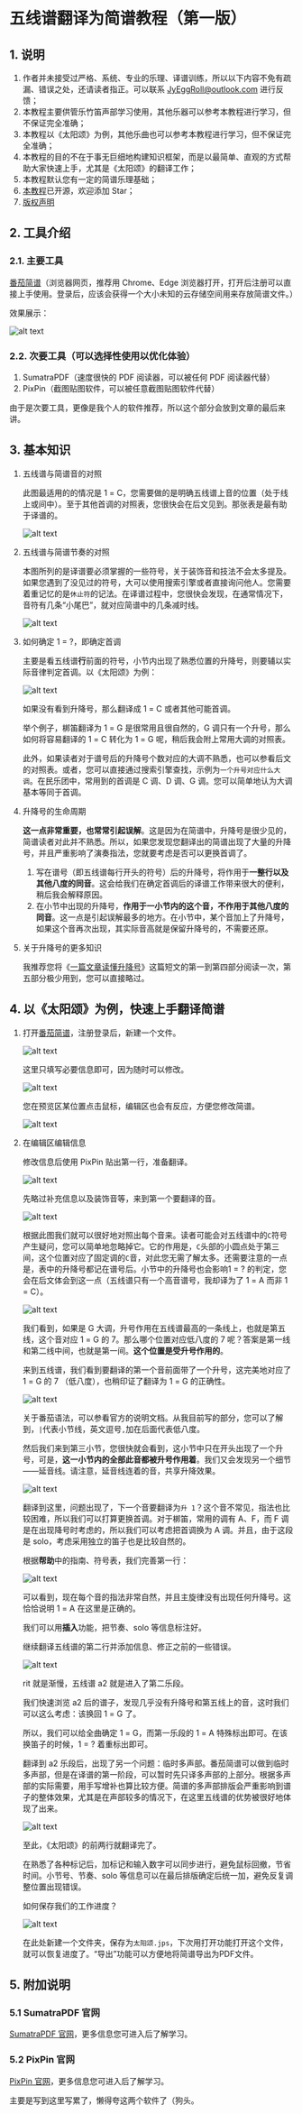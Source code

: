 # 五线谱翻译为简谱教程（第一版）

## 1. 说明

1. 作者并未接受过严格、系统、专业的乐理、译谱训练，所以以下内容不免有疏漏、错误之处，还请读者指正。可以联系 <EMAIL>JyEggRoll@outlook.com<EMAIL> 进行反馈；
2. 本教程主要供管乐竹笛声部学习使用，其他乐器可以参考本教程进行学习，但不保证完全准确；
3. 本教程以《太阳颂》为例，其他乐曲也可以参考本教程进行学习，但不保证完全准确；
4. 本教程的目的不在于事无巨细地构建知识框架，而是以最简单、直观的方式帮助大家快速上手，尤其是《太阳颂》的翻译工作；
5. 本教程默认您有一定的简谱乐理基础；
6. [本教程](https://github.com/Jy-EggRoll/Translating-pentatonic-scores-to-simplified-scores)已开源，欢迎添加 Star；
7. [版权声明](https://jy-eggroll.github.io/my-page/html/copyright.html)

## 2. 工具介绍

### 2.1. 主要工具

[番茄简谱](http://zhipu.lezhi99.com/)（浏览器网页，推荐用 Chrome、Edge 浏览器打开，打开后注册可以直接上手使用。登录后，应该会获得一个大小未知的云存储空间用来存放简谱文件。）

效果展示：

![alt text](images/五线谱翻译为简谱教程/image.png)

### 2.2. 次要工具（可以选择性使用以优化体验）

1. SumatraPDF（速度很快的 PDF 阅读器，可以被任何 PDF 阅读器代替）
2. PixPin（截图贴图软件，可以被任意截图贴图软件代替）

由于是次要工具，更像是我个人的软件推荐，所以这个部分会放到文章的最后来讲。

##  3. 基本知识

1. 五线谱与简谱音的对照

    此图最适用的的情况是 1 = C，您需要做的是明确五线谱上音的位置（处于线上或间中）。至于其他首调的对照表，您很快会在后文见到。那张表是最有助于译谱的。

    ![alt text](images/五线谱翻译为简谱教程/image-1.png)

2. 五线谱与简谱节奏的对照

    本图所列的是译谱要必须掌握的一些符号，关于装饰音和技法不会太多提及。如果您遇到了没见过的符号，大可以使用搜索引擎或者直接询问他人。您需要着重记忆的是`休止符`的记法。在译谱过程中，您很快会发现，在通常情况下，音符有几条“小尾巴”，就对应简谱中的几条减时线。

    ![alt text](images/五线谱翻译为简谱教程/image-2.png)

3. 如何确定 1 = ?，即确定首调

    主要是看五线谱**行**前面的符号，小节内出现了熟悉位置的升降号，则要辅以实际音律判定首调。以《太阳颂》为例：

    ![alt text](images/五线谱翻译为简谱教程/image-3.png)

    如果没有看到升降号，那么翻译成 1 = C 或者其他可能首调。

    举个例子，梆笛翻译为 1 = G 是很常用且很自然的，G 调只有一个升号，那么如何将容易翻译的 1 = C 转化为 1 = G 呢，稍后我会附上常用大调的对照表。

    此外，如果读者对于谱号后的升降号个数对应的大调不熟悉，也可以参看后文的对照表。或者，您可以直接通过搜索引擎查找，示例为`一个升号对应什么大调`。在民乐团中，常用到的首调是 C 调、D 调、G 调。您可以简单地认为大调基本等同于首调。

4. 升降号的生命周期

    **这一点非常重要，也常常引起误解**。这是因为在简谱中，升降号是很少见的，简谱读者对此并不熟悉。所以，如果您发现您翻译出的简谱出现了大量的升降号，并且严重影响了演奏指法，您就要考虑是否可以更换首调了。

    1. 写在谱号（即五线谱每行开头的符号）后的升降号，将作用于**一整行以及其他八度的同音**。这会给我们在确定首调后的译谱工作带来很大的便利，稍后我会解释原因。
    2. 在小节中出现的升降号，**作用于一小节内的这个音，不作用于其他八度的同音**。这一点是引起误解最多的地方。在小节中，某个音加上了升降号，如果这个音再次出现，其实际音高就是保留升降号的，不需要还原。
   
5. 关于升降号的更多知识

    我推荐您将《[一篇文章读懂升降号](https://zhuanlan.zhihu.com/p/31872055)》这篇短文的第一到第四部分阅读一次，第五部分极少用到，您可以直接略过。

## 4. 以《太阳颂》为例，快速上手翻译简谱

1. 打开[番茄简谱](http://zhipu.lezhi99.com/)，注册登录后，新建一个文件。

    ![alt text](images/五线谱翻译为简谱教程/image-4.png)

    这里只填写必要信息即可，因为随时可以修改。

    ![alt text](images/五线谱翻译为简谱教程/image-5.png)

    您在预览区某位置点击鼠标，编辑区也会有反应，方便您修改简谱。

    ![alt text](images/五线谱翻译为简谱教程/image-6.png)

2. 在编辑区编辑信息

    修改信息后使用 PixPin 贴出第一行，准备翻译。

    ![alt text](images/五线谱翻译为简谱教程/image-7.png)

    先略过补充信息以及装饰音等，来到第一个要翻译的音。

    ![alt text](images/五线谱翻译为简谱教程/image-8.png)

    根据此图我们就可以很好地对照出每个音来。读者可能会对五线谱中的`C`符号产生疑问，您可以简单地忽略掉它。它的作用是，`C`头部的小圆点处于第三间，这个位置对应了固定调的`C`音，对此您无需了解太多。还需要注意的一点是，表中的升降号都记在谱号后。小节中的升降号也会影响1 = ? 的判定，您会在后文体会到这一点（五线谱只有一个高音谱号，我却译为了 1 = A 而非 1 = C）。

    ![alt text](images/五线谱翻译为简谱教程/image-9.png)

    我们看到，如果是 G 大调，升号作用在五线谱最高的一条线上，也就是第五线，这个音对应 1 = G 的 7。那么哪个位置对应低八度的 7 呢？答案是第一线和第二线中间，也就是第一间。**这个位置是受升号作用的**。

    来到五线谱，我们看到要翻译的第一个音前面带了一个升号，这完美地对应了 1 = G 的 7 （低八度），也稍印证了翻译为 1 = G 的正确性。

    ![alt text](images/五线谱翻译为简谱教程/image-10.png)

    关于番茄语法，可以参看官方的说明文档。从我目前写的部分，您可以了解到，`|`代表小节线，英文逗号`,`加在后面代表低八度。

    然后我们来到第三小节，您很快就会看到，这小节中只在开头出现了一个升号，可是，**这一小节内的全部此音都被升号作用着**。我们又会发现另一个细节——延音线。请注意，延音线连着的音，共享升降效果。

    ![alt text](images/五线谱翻译为简谱教程/image-11.png)

    翻译到这里，问题出现了，下一个音要翻译为`升 1`？这个音不常见，指法也比较困难，所以我们可以打算更换首调。对于梆笛，常用的调有 A、F，而 F 调是在出现降号时考虑的，所以我们可以考虑把首调换为 A 调。并且，由于这段是 solo，考虑采用独立的笛子也是比较自然的。

    根据**帮助**中的指南、符号表，我们完善第一行：

    ![alt text](images/五线谱翻译为简谱教程/image-12.png)

    可以看到，现在每个音的指法非常自然，并且主旋律没有出现任何升降号。这恰恰说明 1 = A 在这里是正确的。

    我们可以用**插入**功能，把节奏、solo 等信息标注好。

    继续翻译五线谱的第二行并添加信息、修正之前的一些错误。

    ![alt text](images/五线谱翻译为简谱教程/image-14.png)

    rit 就是渐慢，五线谱 a2 就是进入了第二乐段。

    我们快速浏览 a2 后的谱子，发现几乎没有升降号和第五线上的音，这时我们可以这么考虑：该换回 1 = G 了。

    所以，我们可以给全曲确定 1 = G，而第一乐段的 1 = A 特殊标出即可。在该换笛子的时候，1 = ? 着重标出即可。

    翻译到 a2 乐段后，出现了另一个问题：临时多声部。番茄简谱可以做到临时多声部，但是在译谱的第一阶段，可以暂时先只译多声部的上部分。根据多声部的实际需要，用手写增补也算比较方便。简谱的多声部排版会严重影响到谱子的整体效果，尤其是在声部较多的情况下，在这里五线谱的优势被很好地体现了出来。

    ![alt text](images/五线谱翻译为简谱教程/image-15.png)

    至此，《太阳颂》的前两行就翻译完了。

    在熟悉了各种标记后，加标记和输入数字可以同步进行，避免鼠标回撤，节省时间。小节号、节奏、solo 等信息可以在最后排版确定后统一加，避免反复调整位置出现错误。

    如何保存我们的工作进度？

    ![alt text](images/五线谱翻译为简谱教程/image-16.png)

    在此处新建一个文件夹，保存为`太阳颂.jps`，下次用打开功能打开这个文件，就可以恢复进度了。“导出”功能可以方便地将简谱导出为PDF文件。

## 5. 附加说明

### 5.1 SumatraPDF 官网

[SumatraPDF 官网](https://www.sumatrapdfreader.org/free-pdf-reader)，更多信息您可进入后了解学习。

### 5.2 PixPin 官网

[PixPin 官网](https://pixpinapp.com/)，更多信息您可进入后了解学习。

主要是写到这里写累了，懒得夸这两个软件了（狗头。